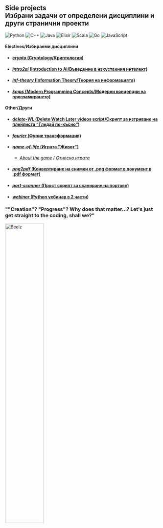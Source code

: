## **Side projects** <br> **Избрани задачи от определени дисциплини и други странични проекти** 
![Python](https://img.shields.io/badge/Python-14354C.svg?logo=python&logoColor=white)
![C++](https://custom-icon-badges.demolab.com/badge/C++-9C033A.svg?logo=cpp2&logoColor=white)
![Java](https://custom-icon-badges.demolab.com/badge/Java-007396.svg?logo=java&logoColor=white)
![Elixir](https://custom-icon-badges.demolab.com/badge/Elixir-330b48.svg?logo=elixir&logoColor=white)
![Scala](https://custom-icon-badges.demolab.com/badge/Scala-db3323.svg?logo=scala&logoColor=white)
![Go](https://custom-icon-badges.demolab.com/badge/Go-04acd4.svg?logo=go&logoColor=white)
![JavaScript](https://img.shields.io/badge/JavaScript-F7DF1E.svg?logo=javascript&logoColor=black)
<br>

  #### **Electives/Избираеми дисциплини**
   * #### [_crypto_ (Cryptology/Криптология)](https://github.com/moussaka-crypto/side_projects/tree/master/electives/crypto)
   * #### [_intro2ai_ (Introduction to AI/Въведение в изкуствения интелект)](https://github.com/moussaka-crypto/side_projects/tree/master/electives/intro2ai)
   * #### [_inf-theory_ (Information Theory/Теория на информацията)](https://github.com/moussaka-crypto/side_projects/tree/master/electives/inf-theory)
   * #### [_kmps_ (Modern Programming Concepts/Модерни концепции на програмирането)](https://github.com/moussaka-crypto/side_projects/tree/master/electives/kmps)

  #### **Other/Други**
   * #### [_delete-WL_ (Delete Watch Later videos script/Скрипт за изтриване на плейлиста "Гледай по-късно")](https://github.com/moussaka-crypto/side_projects/tree/master/other/delete-WL)
   * #### [_fourier_ (Фурие трансформация)](https://github.com/moussaka-crypto/side_projects/tree/master/other/fourier)
   * #### [_game-of-life_ (Играта "Живот")](https://github.com/moussaka-crypto/side_projects/tree/master/other/game-of-life)
      * [_About the game_](https://en.wikipedia.org/wiki/Conway%27s_Game_of_Life) / [_Относно играта_](https://bg.wikipedia.org/wiki/%D0%96%D0%B8%D0%B2%D0%BE%D1%82_(%D0%B8%D0%B3%D1%80%D0%B0))
   * #### [_png2pdf_ (Конвертиране на снимки от .png формат в документ в .pdf формат)](https://github.com/moussaka-crypto/side_projects/tree/master/other/png2pdf)
   * #### [_port-scanner_ (Прост скрипт за сканиране на портове)](https://github.com/moussaka-crypto/side_projects/tree/master/other/port-scanner)
   * #### [_webinar_ (Python уебинар в 2 части)](https://github.com/moussaka-crypto/side_projects/tree/master/other/webinar)

### ""Creation"? "Progress"? Why does that matter...? Let's just get straight to the coding, shall we?"
<img src="https://static.wikia.nocookie.net/shuumatsu-no-valkyrie/images/3/3d/Beelzebub_anime.png/revision/latest/scale-to-width-down/1000?cb=20230712090256"
     alt="Beelz"
     width= 50%; />
